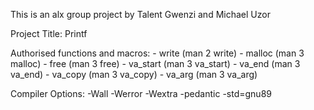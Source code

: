 This is an alx group project by Talent Gwenzi and Michael Uzor

Project Title: Printf

Authorised functions and macros:
	- write (man 2 write)
	- malloc (man 3 malloc)
	- free (man 3 free)
	- va_start (man 3 va_start)
	- va_end (man 3 va_end)
	- va_copy (man 3 va_copy)
	- va_arg (man 3 va_arg)

Compiler Options: -Wall -Werror -Wextra -pedantic -std=gnu89

